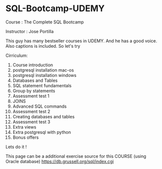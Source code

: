 # SQL-Bootcamp-UDEMY

Course : The Complete SQL Bootcamp

Instructor : Jose Portilla

This guy has many bestseller courses in UDEMY. And he has a good voice. Also captions is included. So let's try

Cirriculum: 
  1. Course introduction
  2. postgresql installation mac-os
  3. postgresql installation windows
  4. Databases and Tables
  5. SQL statement fundamentals
  6. Group by statements
  7. Assessment test 1
  8. JOINS
  9. Advanced SQL commands
  10. Assessment test 2
  11. Creating databases and tables
  12. Assessment test 3
  13. Extra views
  14. Extra postgresql with python
  15. Bonus offers
  
Lets do it !

This page can be a additional exercise source for this COURSE (using Oracle database)
https://db.grussell.org/sql/index.cgi
